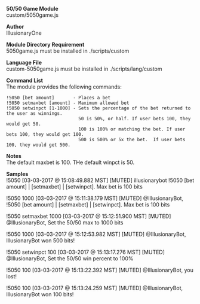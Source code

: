 **50/50 Game Module**    
custom/5050game.js
    
**Author**    
IllusionaryOne
    
**Module Directory Requirement**    
5050game.js must be installed in ./scripts/custom
    
**Language File**    
custom-5050game.js must be installed in ./scripts/lang/custom
    
**Command List**    
The module provides the following commands:    
```
!5050 [bet amount]       - Places a bet    
!5050 setmaxbet [amount] - Maximum allowed bet    
!5050 setwinpct [1-1000] - Sets the percentage of the bet returned to the user as winnings.        
                           50 is 50%, or half. If user bets 100, they would get 50.        
                           100 is 100% or matching the bet. If user bets 100, they would get 100.        
                           500 is 500% or 5x the bet.  If user bets 100, they would get 500.    
```
**Notes**    
The default maxbet is 100. THe default winpct is 50.

**Samples**    
!5050
[03-03-2017 @ 15:08:49.882 MST] [MUTED] illusionarybot !5050 [bet amount] | [setmaxbet] | [setwinpct]. Max bet is 100 bits

!5050 1000
[03-03-2017 @ 15:11:38.179 MST] [MUTED] @IllusionaryBot, !5050 [bet amount] | [setmaxbet] | [setwinpct]. Max bet is 100 bits

!5050 setmaxbet 1000
[03-03-2017 @ 15:12:51.900 MST] [MUTED] @IllusionaryBot, Set the 50/50 max to 1000 bits

!5050 1000
[03-03-2017 @ 15:12:53.982 MST] [MUTED] @IllusionaryBot, IllusionaryBot won 500 bits!

!5050 setwinpct 100
[03-03-2017 @ 15:13:17.276 MST] [MUTED] @IllusionaryBot, Set the 50/50 win percent to 100%

!5050 100
[03-03-2017 @ 15:13:22.392 MST] [MUTED] @IllusionaryBot, you lost!

!5050 100
[03-03-2017 @ 15:13:24.259 MST] [MUTED] @IllusionaryBot, IllusionaryBot won 100 bits!
